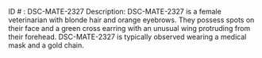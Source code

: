 ID # : DSC-MATE-2327
Description: DSC-MATE-2327 is a female veterinarian with blonde hair and orange eyebrows. They possess spots on their face and a green cross earring with an unusual wing protruding from their forehead. DSC-MATE-2327 is typically observed wearing a medical mask and a gold chain.